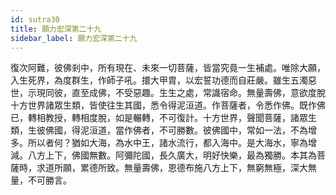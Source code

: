 ```yaml
---
id: sutra30
title: 願力宏深第二十九
sidebar_label: 願力宏深第二十九
---
```


復次阿難，彼佛剎中，所有現在、未來一切菩薩，皆當究竟一生補處。唯除大願，入生死界，為度群生，作師子吼。擐大甲胄，以宏誓功德而自莊嚴。雖生五濁惡世，示現同彼，直至成佛，不受惡趣。生生之處，常識宿命。無量壽佛，意欲度脫十方世界諸眾生類，皆使往生其國，悉令得泥洹道。作菩薩者，令悉作佛。既作佛已，轉相教授，轉相度脫，如是輾轉，不可復計。十方世界，聲聞菩薩，諸眾生類，生彼佛國，得泥洹道，當作佛者，不可勝數。彼佛國中，常如一法，不為增多。所以者何？猶如大海，為水中王，諸水流行，都入海中。是大海水，寧為增減。八方上下，佛國無數。阿彌陀國，長久廣大，明好快樂，最為獨勝。本其為菩薩時，求道所願，累德所致。無量壽佛，恩德布施八方上下，無窮無極，深大無量，不可勝言。